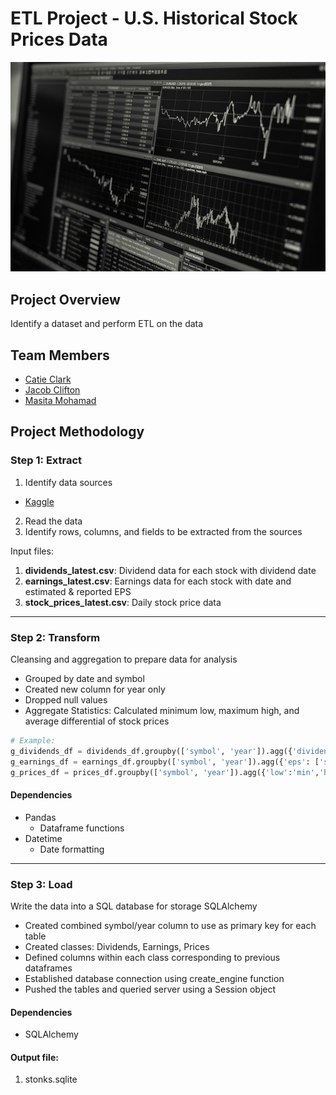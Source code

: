 # ETL Project - U.S. Historical Stock Prices Data

![sql.png](stock.jpg)

## Project Overview 
Identify a dataset and perform ETL on the data

## Team Members

* [Catie Clark](https://github.com/csidneyclark)
* [Jacob Clifton](https://github.com/cliftjc1)
* [Masita Mohamad](https://github.com/masitamohamad)

## Project Methodology 
### Step 1: **Extract**

1. Identify data sources
* [Kaggle](https://www.kaggle.com/tsaustin/us-historical-stock-prices-with-earnings-data/data)
2. Read the data 
3. Identify rows, columns, and fields to be extracted from the sources

Input files:
1. **dividends_latest.csv**: Dividend data for each stock with dividend date
2. **earnings_latest.csv**: Earnings data for each stock with date and estimated & reported EPS
3. **stock_prices_latest.csv**: Daily stock price data 
---
### Step 2: **Transform**

Cleansing and aggregation to prepare data for analysis
* Grouped by date and symbol
* Created new column for year only
* Dropped null values
* Aggregate Statistics: Calculated minimum low, maximum high, and average differential of stock prices

```python
# Example:
g_dividends_df = dividends_df.groupby(['symbol', 'year']).agg({'dividend': ['mean', 'min', 'max','sum']})
g_earnings_df = earnings_df.groupby(['symbol', 'year']).agg({'eps': ['sum']})
g_prices_df = prices_df.groupby(['symbol', 'year']).agg({'low':'min','high':'max','differential':'mean'})
```

#### Dependencies
* Pandas
  * Dataframe functions
* Datetime
  * Date formatting
---
### Step 3: **Load**

Write the data into a SQL database for storage
SQLAlchemy
* Created combined symbol/year column to use as primary key for each table
* Created classes: Dividends, Earnings, Prices
* Defined columns within each class corresponding to previous dataframes
* Established database connection using create_engine function
* Pushed the tables and queried server using a Session object

#### Dependencies
* SQLAlchemy

#### Output file:
1. stonks.sqlite

